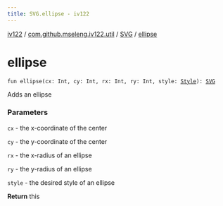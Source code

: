 ```yaml
---
title: SVG.ellipse - iv122
---
```


[iv122](../../index.md) / [com.github.mseleng.iv122.util](../index.md) / [SVG](index.md) / [ellipse](.)

# ellipse

`fun ellipse(cx: Int, cy: Int, rx: Int, ry: Int, style: `[`Style`](../-style/index.md)`): `[`SVG`](index.md)

Adds an ellipse

### Parameters

`cx` - the x-coordinate of the center

`cy` - the y-coordinate of the center

`rx` - the x-radius of an ellipse

`ry` - the y-radius of an ellipse

`style` - the desired style of an ellipse

**Return**
this

